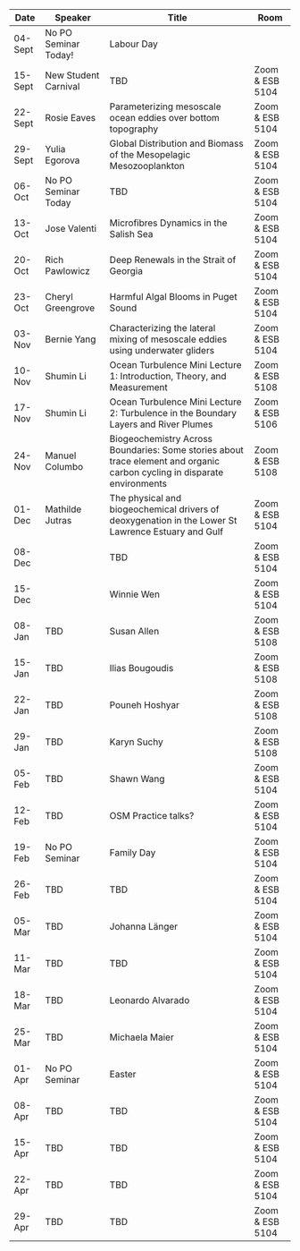 Date  |  Speaker                                            |  Title                                                                                                |  Room
---------|-----------------------------------------------------|---------------------------------------------------------------------------------------------------------------------|------
04-Sept  | No PO Seminar Today! | Labour Day | 
15-Sept  | New Student Carnival | TBD | Zoom & ESB 5104
22-Sept  | Rosie Eaves | Parameterizing mesoscale ocean eddies over bottom topography  | Zoom & ESB 5104
29-Sept  | Yulia Egorova | Global Distribution and Biomass of the Mesopelagic Mesozooplankton | Zoom & ESB 5104
06-Oct  | No PO Seminar Today  | TBD | Zoom & ESB 5104
13-Oct  | Jose Valenti  | Microfibres Dynamics in the Salish Sea | Zoom & ESB 5104
20-Oct  | Rich Pawlowicz  | Deep Renewals in the Strait of Georgia | Zoom & ESB 5104
23-Oct  | Cheryl Greengrove  | Harmful Algal Blooms in Puget Sound  | Zoom & ESB 5104  
03-Nov  | Bernie Yang  | Characterizing the lateral mixing of mesoscale eddies using underwater gliders  | Zoom & ESB 5104
10-Nov  | Shumin Li  | Ocean Turbulence Mini Lecture 1: Introduction, Theory, and Measurement  | Zoom & ESB 5108
17-Nov  | Shumin Li  | Ocean Turbulence Mini Lecture 2: Turbulence in the Boundary Layers and River Plumes  | Zoom & ESB 5106
24-Nov  | Manuel Columbo  | Biogeochemistry Across Boundaries: Some stories about trace element and organic carbon cycling in disparate environments | Zoom & ESB 5108
01-Dec  | Mathilde Jutras  | The physical and biogeochemical drivers of deoxygenation in the Lower St Lawrence Estuary and Gulf  | Zoom & ESB 5104
08-Dec  |  | TBD  | Zoom & ESB 5104
15-Dec  |  | Winnie Wen  | Zoom & ESB 5104 
08-Jan  | TBD | Susan Allen  | Zoom & ESB 5108  
15-Jan  | TBD | Ilias Bougoudis  | Zoom & ESB 5108  
22-Jan  | TBD | Pouneh Hoshyar | Zoom & ESB 5108  
29-Jan  | TBD | Karyn Suchy  | Zoom & ESB 5108  
05-Feb  | TBD | Shawn Wang | Zoom & ESB 5104
12-Feb  | TBD | OSM Practice talks? | Zoom & ESB 5104
19-Feb  | No PO Seminar | Family Day | Zoom & ESB 5104
26-Feb  | TBD | TBD | Zoom & ESB 5104
05-Mar  | TBD | Johanna Länger | Zoom & ESB 5104
11-Mar  | TBD | TBD | Zoom & ESB 5104
18-Mar  | TBD | Leonardo Alvarado | Zoom & ESB 5104
25-Mar  | TBD | Michaela Maier | Zoom & ESB 5104
01-Apr  | No PO Seminar | Easter | Zoom & ESB 5104
08-Apr  | TBD | TBD | Zoom & ESB 5104
15-Apr  | TBD | TBD | Zoom & ESB 5104
22-Apr  | TBD | TBD | Zoom & ESB 5104
29-Apr  | TBD | TBD | Zoom & ESB 5104